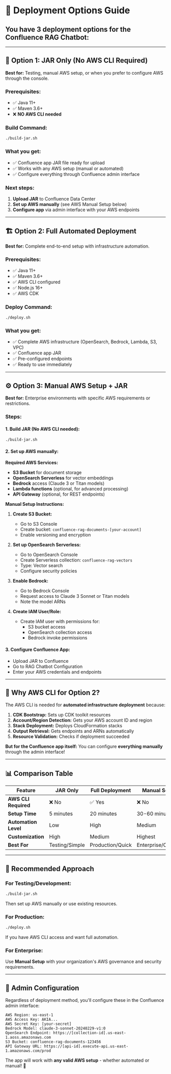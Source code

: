 # 🚀 Deployment Options Guide

## You have **3 deployment options** for the Confluence RAG Chatbot:

---

## 🔧 **Option 1: JAR Only (No AWS CLI Required)**

**Best for:** Testing, manual AWS setup, or when you prefer to configure AWS through the console.

### Prerequisites:
- ✅ Java 11+
- ✅ Maven 3.6+
- ❌ **NO AWS CLI needed**

### Build Command:
```bash
./build-jar.sh
```

### What you get:
- ✅ Confluence app JAR file ready for upload
- ✅ Works with any AWS setup (manual or automated)
- ✅ Configure everything through Confluence admin interface

### Next steps:
1. **Upload JAR** to Confluence Data Center
2. **Set up AWS manually** (see AWS Manual Setup below)
3. **Configure app** via admin interface with your AWS endpoints

---

## 🏗️ **Option 2: Full Automated Deployment**

**Best for:** Complete end-to-end setup with infrastructure automation.

### Prerequisites:
- ✅ Java 11+
- ✅ Maven 3.6+
- ✅ AWS CLI configured
- ✅ Node.js 16+
- ✅ AWS CDK

### Deploy Command:
```bash
./deploy.sh
```

### What you get:
- ✅ Complete AWS infrastructure (OpenSearch, Bedrock, Lambda, S3, VPC)
- ✅ Confluence app JAR
- ✅ Pre-configured endpoints
- ✅ Ready to use immediately

---

## ⚙️ **Option 3: Manual AWS Setup + JAR**

**Best for:** Enterprise environments with specific AWS requirements or restrictions.

### Steps:

#### 1. Build JAR (No AWS CLI needed):
```bash
./build-jar.sh
```

#### 2. Set up AWS manually:

**Required AWS Services:**
- **S3 Bucket** for document storage
- **OpenSearch Serverless** for vector embeddings
- **Bedrock** access (Claude 3 or Titan models)
- **Lambda functions** (optional, for advanced processing)
- **API Gateway** (optional, for REST endpoints)

**Manual Setup Instructions:**

1. **Create S3 Bucket:**
   - Go to S3 Console
   - Create bucket: `confluence-rag-documents-[your-account]`
   - Enable versioning and encryption

2. **Set up OpenSearch Serverless:**
   - Go to OpenSearch Console
   - Create Serverless collection: `confluence-rag-vectors`
   - Type: Vector search
   - Configure security policies

3. **Enable Bedrock:**
   - Go to Bedrock Console
   - Request access to Claude 3 Sonnet or Titan models
   - Note the model ARNs

4. **Create IAM User/Role:**
   - Create IAM user with permissions for:
     - S3 bucket access
     - OpenSearch collection access
     - Bedrock invoke permissions

#### 3. Configure Confluence App:
- Upload JAR to Confluence
- Go to RAG Chatbot Configuration
- Enter your AWS credentials and endpoints

---

## 🤔 **Why AWS CLI for Option 2?**

The AWS CLI is needed for **automated infrastructure deployment** because:

1. **CDK Bootstrap:** Sets up CDK toolkit resources
2. **Account/Region Detection:** Gets your AWS account ID and region
3. **Stack Deployment:** Deploys CloudFormation stacks
4. **Output Retrieval:** Gets endpoints and ARNs automatically
5. **Resource Validation:** Checks if deployment succeeded

**But for the Confluence app itself:** You can configure **everything manually** through the admin interface!

---

## 📊 **Comparison Table**

| Feature | JAR Only | Full Deployment | Manual Setup |
|---------|----------|-----------------|--------------|
| **AWS CLI Required** | ❌ No | ✅ Yes | ❌ No |
| **Setup Time** | 5 minutes | 20 minutes | 30-60 minutes |
| **Automation Level** | Low | High | Medium |
| **Customization** | High | Medium | Highest |
| **Best For** | Testing/Simple | Production/Quick | Enterprise/Custom |

---

## 🎯 **Recommended Approach**

### For Testing/Development:
```bash
./build-jar.sh
```
Then set up AWS manually or use existing resources.

### For Production:
```bash
./deploy.sh
```
If you have AWS CLI access and want full automation.

### For Enterprise:
Use **Manual Setup** with your organization's AWS governance and security requirements.

---

## 🔐 **Admin Configuration**

Regardless of deployment method, you'll configure these in the Confluence admin interface:

```
AWS Region: us-east-1
AWS Access Key: AKIA...
AWS Secret Key: [your-secret]
Bedrock Model: claude-3-sonnet-20240229-v1:0
OpenSearch Endpoint: https://[collection-id].us-east-1.aoss.amazonaws.com
S3 Bucket: confluence-rag-documents-123456
API Gateway URL: https://[api-id].execute-api.us-east-1.amazonaws.com/prod
```

The app will work with **any valid AWS setup** - whether automated or manual! 🚀
